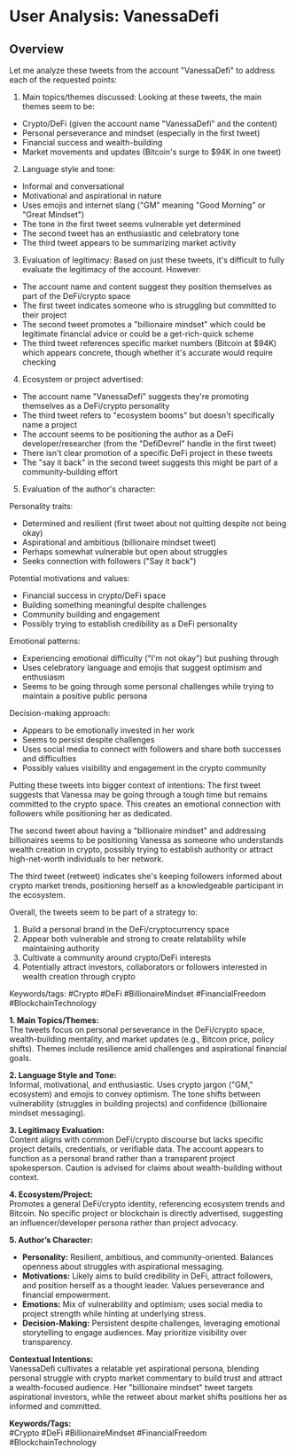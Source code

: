# User Analysis: VanessaDefi

## Overview

<think>
Let me analyze these tweets from the account "VanessaDefi" to address each of the requested points:

1. Main topics/themes discussed:
Looking at these tweets, the main themes seem to be:
- Crypto/DeFi (given the account name "VanessaDefi" and the content)
- Personal perseverance and mindset (especially in the first tweet)
- Financial success and wealth-building
- Market movements and updates (Bitcoin's surge to $94K in one tweet)

2. Language style and tone:
- Informal and conversational
- Motivational and aspirational in nature
- Uses emojis and internet slang ("GM" meaning "Good Morning" or "Great Mindset")
- The tone in the first tweet seems vulnerable yet determined
- The second tweet has an enthusiastic and celebratory tone
- The third tweet appears to be summarizing market activity

3. Evaluation of legitimacy:
Based on just these tweets, it's difficult to fully evaluate the legitimacy of the account. However:
- The account name and content suggest they position themselves as part of the DeFi/crypto space
- The first tweet indicates someone who is struggling but committed to their project
- The second tweet promotes a "billionaire mindset" which could be legitimate financial advice or could be a get-rich-quick scheme
- The third tweet references specific market numbers (Bitcoin at $94K) which appears concrete, though whether it's accurate would require checking

4. Ecosystem or project advertised:
- The account name "VanessaDefi" suggests they're promoting themselves as a DeFi/crypto personality
- The third tweet refers to "ecosystem booms" but doesn't specifically name a project
- The account seems to be positioning the author as a DeFi developer/researcher (from the "DefiDevrel" handle in the first tweet)
- There isn't clear promotion of a specific DeFi project in these tweets
- The "say it back" in the second tweet suggests this might be part of a community-building effort

5. Evaluation of the author's character:

Personality traits:
- Determined and resilient (first tweet about not quitting despite not being okay)
- Aspirational and ambitious (billionaire mindset tweet)
- Perhaps somewhat vulnerable but open about struggles
- Seeks connection with followers ("Say it back")

Potential motivations and values:
- Financial success in crypto/DeFi space
- Building something meaningful despite challenges
- Community building and engagement
- Possibly trying to establish credibility as a DeFi personality

Emotional patterns:
- Experiencing emotional difficulty ("I'm not okay") but pushing through
- Uses celebratory language and emojis that suggest optimism and enthusiasm
- Seems to be going through some personal challenges while trying to maintain a positive public persona

Decision-making approach:
- Appears to be emotionally invested in her work
- Seems to persist despite challenges
- Uses social media to connect with followers and share both successes and difficulties
- Possibly values visibility and engagement in the crypto community

Putting these tweets into bigger context of intentions:
The first tweet suggests that Vanessa may be going through a tough time but remains committed to the crypto space. This creates an emotional connection with followers while positioning her as dedicated.

The second tweet about having a "billionaire mindset" and addressing billionaires seems to be positioning Vanessa as someone who understands wealth creation in crypto, possibly trying to establish authority or attract high-net-worth individuals to her network.

The third tweet (retweet) indicates she's keeping followers informed about crypto market trends, positioning herself as a knowledgeable participant in the ecosystem.

Overall, the tweets seem to be part of a strategy to:
1. Build a personal brand in the DeFi/cryptocurrency space
2. Appear both vulnerable and strong to create relatability while maintaining authority
3. Cultivate a community around crypto/DeFi interests
4. Potentially attract investors, collaborators or followers interested in wealth creation through crypto

Keywords/tags:
#Crypto
#DeFi
#BillionaireMindset
#FinancialFreedom
#BlockchainTechnology
</think>

**1. Main Topics/Themes:**  
The tweets focus on personal perseverance in the DeFi/crypto space, wealth-building mentality, and market updates (e.g., Bitcoin price, policy shifts). Themes include resilience amid challenges and aspirational financial goals.

**2. Language Style and Tone:**  
Informal, motivational, and enthusiastic. Uses crypto jargon ("GM," ecosystem) and emojis to convey optimism. The tone shifts between vulnerability (struggles in building projects) and confidence (billionaire mindset messaging).

**3. Legitimacy Evaluation:**  
Content aligns with common DeFi/crypto discourse but lacks specific project details, credentials, or verifiable data. The account appears to function as a personal brand rather than a transparent project spokesperson. Caution is advised for claims about wealth-building without context.

**4. Ecosystem/Project:**  
Promotes a general DeFi/crypto identity, referencing ecosystem trends and Bitcoin. No specific project or blockchain is directly advertised, suggesting an influencer/developer persona rather than project advocacy.

**5. Author’s Character:**  
- **Personality:** Resilient, ambitious, and community-oriented. Balances openness about struggles with aspirational messaging.  
- **Motivations:** Likely aims to build credibility in DeFi, attract followers, and position herself as a thought leader. Values perseverance and financial empowerment.  
- **Emotions:** Mix of vulnerability and optimism; uses social media to project strength while hinting at underlying stress.  
- **Decision-Making:** Persistent despite challenges, leveraging emotional storytelling to engage audiences. May prioritize visibility over transparency.  

**Contextual Intentions:**  
VanessaDefi cultivates a relatable yet aspirational persona, blending personal struggle with crypto market commentary to build trust and attract a wealth-focused audience. Her "billionaire mindset" tweet targets aspirational investors, while the retweet about market shifts positions her as informed and committed.

**Keywords/Tags:**  
#Crypto #DeFi #BillionaireMindset #FinancialFreedom #BlockchainTechnology